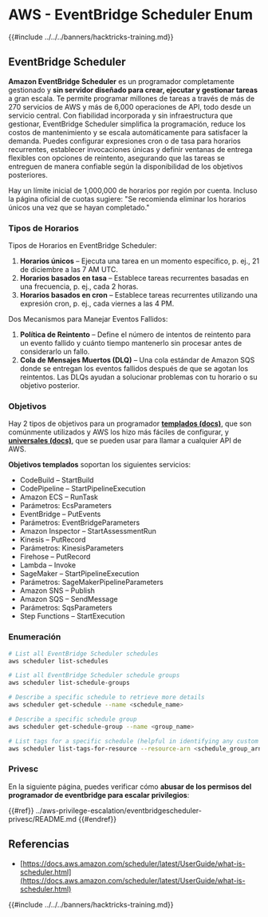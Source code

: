 # AWS - EventBridge Scheduler Enum

{{#include ../../../banners/hacktricks-training.md}}

## EventBridge Scheduler

**Amazon EventBridge Scheduler** es un programador completamente gestionado y **sin servidor diseñado para crear, ejecutar y gestionar tareas** a gran escala. Te permite programar millones de tareas a través de más de 270 servicios de AWS y más de 6,000 operaciones de API, todo desde un servicio central. Con fiabilidad incorporada y sin infraestructura que gestionar, EventBridge Scheduler simplifica la programación, reduce los costos de mantenimiento y se escala automáticamente para satisfacer la demanda. Puedes configurar expresiones cron o de tasa para horarios recurrentes, establecer invocaciones únicas y definir ventanas de entrega flexibles con opciones de reintento, asegurando que las tareas se entreguen de manera confiable según la disponibilidad de los objetivos posteriores.

Hay un límite inicial de 1,000,000 de horarios por región por cuenta. Incluso la página oficial de cuotas sugiere: "Se recomienda eliminar los horarios únicos una vez que se hayan completado."

### Tipos de Horarios

Tipos de Horarios en EventBridge Scheduler:

1. **Horarios únicos** – Ejecuta una tarea en un momento específico, p. ej., 21 de diciembre a las 7 AM UTC.
2. **Horarios basados en tasa** – Establece tareas recurrentes basadas en una frecuencia, p. ej., cada 2 horas.
3. **Horarios basados en cron** – Establece tareas recurrentes utilizando una expresión cron, p. ej., cada viernes a las 4 PM.

Dos Mecanismos para Manejar Eventos Fallidos:

1. **Política de Reintento** – Define el número de intentos de reintento para un evento fallido y cuánto tiempo mantenerlo sin procesar antes de considerarlo un fallo.
2. **Cola de Mensajes Muertos (DLQ)** – Una cola estándar de Amazon SQS donde se entregan los eventos fallidos después de que se agotan los reintentos. Las DLQs ayudan a solucionar problemas con tu horario o su objetivo posterior.

### Objetivos

Hay 2 tipos de objetivos para un programador [**templados (docs)**](https://docs.aws.amazon.com/scheduler/latest/UserGuide/managing-targets-templated.html), que son comúnmente utilizados y AWS los hizo más fáciles de configurar, y [**universales (docs)**](https://docs.aws.amazon.com/scheduler/latest/UserGuide/managing-targets-universal.html), que se pueden usar para llamar a cualquier API de AWS.

**Objetivos templados** soportan los siguientes servicios:

- CodeBuild – StartBuild
- CodePipeline – StartPipelineExecution
- Amazon ECS – RunTask
- Parámetros: EcsParameters
- EventBridge – PutEvents
- Parámetros: EventBridgeParameters
- Amazon Inspector – StartAssessmentRun
- Kinesis – PutRecord
- Parámetros: KinesisParameters
- Firehose – PutRecord
- Lambda – Invoke
- SageMaker – StartPipelineExecution
- Parámetros: SageMakerPipelineParameters
- Amazon SNS – Publish
- Amazon SQS – SendMessage
- Parámetros: SqsParameters
- Step Functions – StartExecution

### Enumeración
```bash
# List all EventBridge Scheduler schedules
aws scheduler list-schedules

# List all EventBridge Scheduler schedule groups
aws scheduler list-schedule-groups

# Describe a specific schedule to retrieve more details
aws scheduler get-schedule --name <schedule_name>

# Describe a specific schedule group
aws scheduler get-schedule-group --name <group_name>

# List tags for a specific schedule (helpful in identifying any custom tags or permissions)
aws scheduler list-tags-for-resource --resource-arn <schedule_group_arn>
```
### Privesc

En la siguiente página, puedes verificar cómo **abusar de los permisos del programador de eventbridge para escalar privilegios**:

{{#ref}}
../aws-privilege-escalation/eventbridgescheduler-privesc/README.md
{{#endref}}

## Referencias

- [https://docs.aws.amazon.com/scheduler/latest/UserGuide/what-is-scheduler.html](https://docs.aws.amazon.com/scheduler/latest/UserGuide/what-is-scheduler.html)

{{#include ../../../banners/hacktricks-training.md}}
